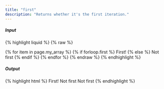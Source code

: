 ```yaml
---
title: "first"
description: "Returns whether it's the first iteration."
---
```

##### Input

{% highlight liquid %}
{% raw %}
<!-- page.my_array is [1, 2, 3] -->
{% for item in page.my_array %}
  {% if forloop.first %}
    First!
  {% else %}
    Not first
{% endif %}
{% endfor %}
{% endraw %}
{% endhighlight %}

##### Output

{% highlight html %}
First! Not first Not first
{% endhighlight %}
